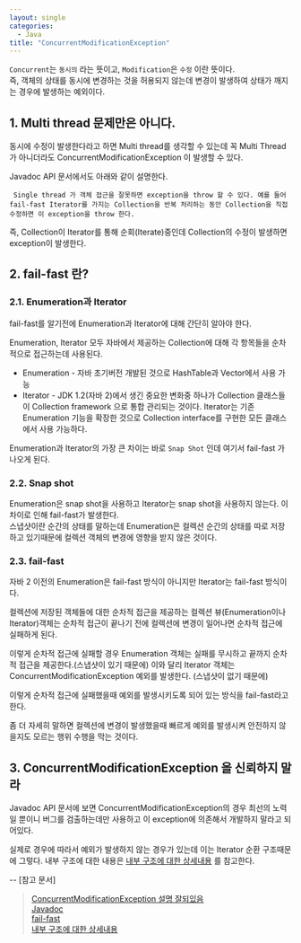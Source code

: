 ```yaml
---
layout: single
categories: 
  - Java
title: "ConcurrentModificationException"
---
```


 `Concurrent`는 `동시의` 라는 뜻이고, `Modification`은 `수정` 이란 뜻이다. <br/>
 즉, 객체의 상태를 동시에 변경하는 것을 허용되지 않는데 변경이 발생하여 상태가 깨지는 경우에 발생하는 예외이다.
 
 
## 1. Multi thread 문제만은 아니다.
 동시에 수정이 발생한다라고 하면 Multi thread를 생각할 수 있는데 꼭 Multi Thread가 아니더라도 ConcurrentModificationException 이 발생할 수 있다.
 
 Javadoc API 문서에서도 아래와 같이 설명한다.
 
```
 Single thread 가 객체 접근을 잘못하면 exception을 throw 할 수 있다. 예를 들어 fail-fast Iterator를 가지는 Collection을 반복 처리하는 동안 Collection을 직접 수정하면 이 exception을 throw 한다.
```

 즉, Collection이 Iterator를 통해 순회(Iterate)중인데 Collection의 수정이 발생하면 exception이 발생한다.

 
## 2. fail-fast 란?
### 2.1. Enumeration과 Iterator
 fail-fast를 알기전에 Enumeration과 Iterator에 대해 간단히 알아야 한다.
 
 Enumeration, Iterator 모두 자바에서 제공하는 Collection에 대해 각 항목들을 순차적으로 접근하는데 사용된다.
 
 * Enumeration - 자바 초기버전 개발된 것으로 HashTable과 Vector에서 사용 가능
 * Iterator - JDK 1.2(자바 2)에서 생긴 중요한 변화중 하나가 Collection 클래스들이 Collection framework 으로 통합 관리되는 것이다. Iterator는 기존 Enumeration 기능을 확장한 것으로 Collection interface를 구현한 모든 클래스에서 사용 가능하다.
 
 Enumeration과 Iterator의 가장 큰 차이는 바로 `Snap Shot` 인데 여기서 fail-fast 가 나오게 
된다.

### 2.2. Snap shot
 Enumeration은 snap shot을 사용하고 Iterator는 snap shot을 사용하지 않는다. 이 차이로 인해 fail-fast가 발생한다. <br/>
 스냅샷이란 순간의 상태를 말하는데 Enumeration은 컬렉션 순간의 상태를 따로 저장하고 있기때문에 컬렉션 객체의 변경에 영향을 받지 않은 것이다.
  
### 2.3. fail-fast 
 자바 2 이전의 Enumeration은 fail-fast 방식이 아니지만 Iterator는 fail-fast 방식이다.
 
 컬렉션에 저장된 객체들에 대한 순차적 접근을 제공하는 컬렉션 뷰(Enumeration이나 Iterator)객체는 순차적 접근이 끝나기 전에 컬렉션에 변경이 일어나면 순차적 접근에 실패하게 된다.
 
 이렇게 순차적 접근에 실패할 경우 Enumeration 객체는 실패를 무시하고 끝까지 순차적 접근을 제공한다.(스냅샷이 있기 때문에) 이와 달리  Iterator 객체는 ConcurrentModificationException 예외를 발생한다. (스냅샷이 없기 때문에)
 
 이렇게 순차적 접근에 실패했을때 예외를 발생시키도록 되어 있는 방식을 fail-fast라고 한다.
 
 좀 더 자세히 말하면 컬렉션에 변경이 발생했을때 빠르게 예외를 발생시켜 안전하지 않을지도 모르는 행위 수행을 막는 것이다. 
 

## 3. ConcurrentModificationException 을 신뢰하지 말라
 Javadoc API 문서에 보면 ConcurrentModificationException의 경우 최선의 노력일 뿐이니 버그를 검출하는데만 사용하고 이 exception에 의존해서 개발하지 말라고 되어있다. 
 
 실제로 경우에 따라서 예외가 발생하지 않는 경우가 있는데 이는 Iterator 순환 구조때문에 그렇다.
 내부 구조에 대한 내용은 [내부 구조에 대한 상세내용](http://okky.kr/article/279692) 를 참고한다.
 
--
[참고 문서]
> [ConcurrentModificationException 설명 잘되있음](http://suein1209.tistory.com/323) <br/>
> [Javadoc](https://docs.oracle.com/javase/7/docs/api/)<br/>
> [fail-fast](http://happystory.tistory.com/33)<br/>
> [내부 구조에 대한 상세내용](http://okky.kr/article/279692)<br/>